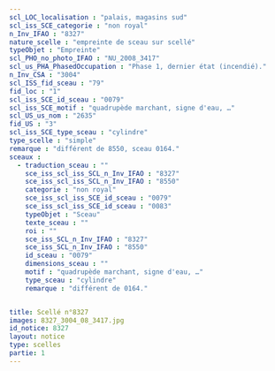 ```yaml
---
scl_LOC_localisation : "palais, magasins sud"
scl_iss_SCE_categorie : "non royal"
n_Inv_IFAO : "8327"
nature_scelle : "empreinte de sceau sur scellé"
typeObjet : "Empreinte"
scl_PHO_no_photo_IFAO : "NU_2008_3417"
scl_us_PHA_PhasedOccupation : "Phase 1, dernier état (incendié)."
n_Inv_CSA : "3004"
scl_ISS_fid_sceau : "79"
fid_loc : "1"
scl_iss_SCE_id_sceau : "0079"
scl_iss_SCE_motif : "quadrupède marchant, signe d'eau, …"
scl_US_us_nom : "2635"
fid_US : "3"
scl_iss_SCE_type_sceau : "cylindre"
type_scelle : "simple"
remarque : "différent de 8550, sceau 0164."
sceaux :
  - traduction_sceau : ""
    sce_iss_scl_iss_SCL_n_Inv_IFAO : "8327"
    sce_iss_scl_iss_SCL_n_Inv_IFAO : "8550"
    categorie : "non royal"
    sce_iss_scl_iss_SCE_id_sceau : "0079"
    sce_iss_scl_iss_SCE_id_sceau : "0083"
    typeObjet : "Sceau"
    texte_sceau : ""
    roi : ""
    sce_iss_SCL_n_Inv_IFAO : "8327"
    sce_iss_SCL_n_Inv_IFAO : "8550"
    id_sceau : "0079"
    dimensions_sceau : ""
    motif : "quadrupède marchant, signe d'eau, …"
    type_sceau : "cylindre"
    remarque : "différent de 0164."


title: Scellé n°8327
images: 8327_3004_08_3417.jpg
id_notice: 8327
layout: notice
type: scelles
partie: 1
---
```

